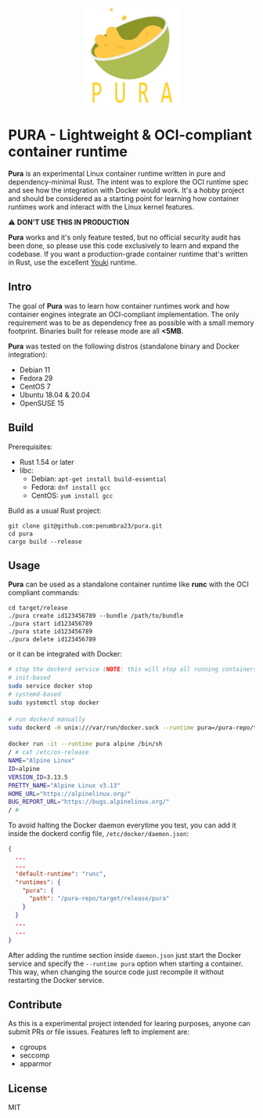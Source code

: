 <p align="center">
  <img src="./assets/logo.png" alt="pura-logo" width="200"/>
</p>

# PURA - Lightweight & OCI-compliant container runtime

**Pura** is an experimental Linux container runtime written in pure and dependency-minimal Rust. The intent was to explore the OCI runtime spec and see how the integration with Docker would work. It's a hobby project and should be considered as a starting point for learning how container runtimes work and interact with the Linux kernel features.

⚠️  **DON'T USE THIS IN PRODUCTION**

**Pura** works and it's only feature tested, but no official security audit has been done, so please use this code exclusively to learn and expand the codebase. If you want a production-grade container runtime that's written in Rust, use the excellent [Youki](https://github.com/containers/youki) runtime.

## Intro

The goal of **Pura** was to learn how container runtimes work and how container engines integrate an OCI-compliant implementation. The only requirement was to be as dependency free as possible with a small memory footprint. Binaries built for release mode are all **<5MB**.

**Pura** was tested on the following distros (standalone binary and Docker integration):

- Debian 11
- Fedora 29
- CentOS 7
- Ubuntu 18.04 & 20.04
- OpenSUSE 15

## Build

Prerequisites:
- Rust 1.54 or later
- libc:
   - Debian: `apt-get install build-essential`
   - Fedora: `dnf install gcc`
   - CentOS: `yum install gcc`

Build as a usual Rust project:
```
git clone git@github.com:penumbra23/pura.git
cd pura
cargo build --release
```

## Usage

**Pura** can be used as a standalone container runtime like **runc** with the OCI compliant commands:

```
cd target/release
./pura create id123456789 --bundle /path/to/bundle
./pura start id123456789
./pura state id123456789
./pura delete id123456789
```

or it can be integrated with Docker:
```bash
# stop the dockerd service (NOTE: this will stop all running containers on your Linux OS)
# init-based
sudo service docker stop
# systemd-based
sudo systemctl stop docker

# run dockerd manually
sudo dockerd -H unix:///var/run/docker.sock --runtime pura=/pura-repo/target/release/pura

docker run -it --runtime pura alpine /bin/sh
/ # cat /etc/os-release
NAME="Alpine Linux"
ID=alpine
VERSION_ID=3.13.5
PRETTY_NAME="Alpine Linux v3.13"
HOME_URL="https://alpinelinux.org/"
BUG_REPORT_URL="https://bugs.alpinelinux.org/"
/ #
```

To avoid halting the Docker daemon everytime you test, you can add it inside the dockerd config file, `/etc/docker/daemon.json`:
```json
{
  ...
  ...
  "default-runtime": "runc",
  "runtimes": {
    "pura": {
      "path": "/pura-repo/target/release/pura"
    }
  }
  ...
  ...
}
```

After adding the runtime section inside `daemon.json` just start the Docker service and specify the `--runtime pura` option when starting a container. This way, when changing the source code just recompile it without restarting the Docker service.

## Contribute

As this is a experimental project intended for learing purposes, anyone can submit PRs or file issues. Features left to implement are:

- cgroups
- seccomp
- apparmor


## License
MIT
